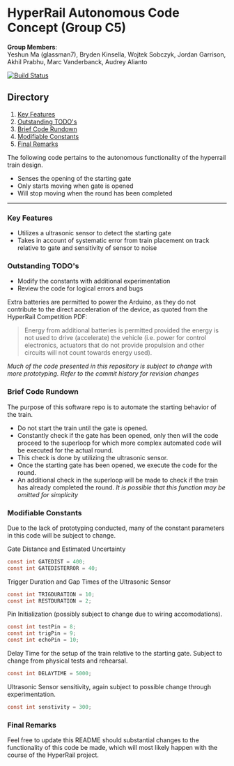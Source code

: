 # HyperRail Autonomous Code Concept (Group C5)
**Group Members**:<br/>Yeshun Ma (glassman7), Bryden Kinsella, Wojtek Sobczyk, Jordan Garrison, Akhil Prabhu, Marc Vanderbanck, Audrey Alianto

[![Build Status](https://travis-ci.org/joemccann/dillinger.svg?branch=master)](https://github.com/glassman7/mech223hyperrail/blob/master/sketch_jan09a/sketch_jan09a.ino)

## Directory
1. [Key Features](#keyfeat)
2. [Outstanding TODO's](#todo)
3. [Brief Code Rundown](#briefrun)
4. [Modifiable Constants](#modif)
5. [Final Remarks](#fin)

The following code pertains to the autonomous functionality of the hyperrail train design.

  - Senses the opening of the starting gate
  - Only starts moving when gate is opened
  - Will stop moving when the round has been completed

***
### Key Features <a name="keyfeat"></a>

  - Utilizes a ultrasonic sensor to detect the starting gate
  - Takes in account of systematic error from train placement on track relative to gate and sensitivity of sensor to noise


### Outstanding TODO's <a name="todo"></a>
  - Modify the constants with additional experimentation
  - Review the code for logical errors and bugs

Extra batteries are permitted to power the Arduino, as they do not contribute to the direct acceleration of the device, as quoted from the HyperRail Competition PDF:

> Energy from additional batteries
is permitted provided the energy is not used to drive (accelerate) the vehicle (i.e. power
for control electronics, actuators that do not provide propulsion and other circuits will not
count towards energy used).

*Much of the code presented in this repository is subject to change with more prototyping.  Refer to the commit history for revision changes*

### Brief Code Rundown <a name="briefrun"></a>

The purpose of this software repo is to automate the starting behavior of the train.

* Do not start the train until the gate is opened.
* Constantly check if the gate has been opened, only then will the code proceed to the superloop for which more complex automated code will be executed for the actual round.
* This check is done by utilizing the ultrasonic sensor.
* Once the starting gate has been opened, we execute the code for the round.
* An additional check in the superloop will be made to check if the train has already completed the round.  *It is possible that this function may be omitted for simplicity*


### Modifiable Constants <a name="modif"></a>

Due to the lack of prototyping conducted, many of the constant parameters in this code will be subject to change.

Gate Distance and Estimated Uncertainty
```c
const int GATEDIST = 400;
const int GATEDISTERROR = 40;
```

Trigger Duration and Gap Times of the Ultrasonic Sensor
```c
const int TRIGDURATION = 10;
const int RESTDURATION = 2;
```

Pin Initialization (possibly subject to change due to wiring accomodations).
```c
const int testPin = 8;
const int trigPin = 9;
const int echoPin = 10;
```

Delay Time for the setup of the train relative to the starting gate.  Subject to change from physical tests and rehearsal.
```c
const int DELAYTIME = 5000;
```

Ultrasonic Sensor sensitivity, again subject to possible change through experimentation.
```c
const int senstivity = 300;
```
### Final Remarks <a name="fin"></a>
Feel free to update this README should substantial changes to the functionality of this code be made, which will most likely happen with the course of the HyperRail project.
